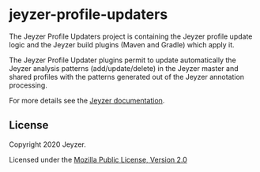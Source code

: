 # jeyzer-profile-updaters
The Jeyzer Profile Updaters project is containing the Jeyzer profile update logic and the Jeyzer build plugins (Maven and Gradle) which apply it.

The Jeyzer Profile Updater plugins permit to update automatically the Jeyzer analysis patterns (add/update/delete) in the Jeyzer master and shared profiles with the patterns generated out of the Jeyzer annotation processing.

For more details see the [Jeyzer documentation](https://jeyzer.org/docs/shared-profile/profile-updaters/).

License
-------

Copyright 2020 Jeyzer.

Licensed under the [Mozilla Public License, Version 2.0](https://www.mozilla.org/media/MPL/2.0/index.815ca599c9df.txt)
